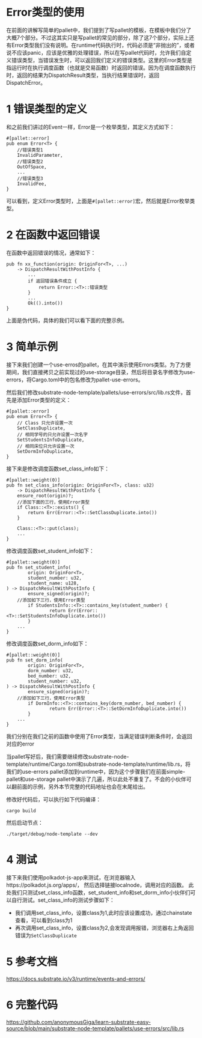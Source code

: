 # Error类型的使用

在前面的讲解写简单的pallet中，我们提到了写pallet的模板，在模板中我们分了大概7个部分。不过这其实只是写pallet的常见的部分，除了这7个部分，实际上还有Error类型我们没有说明。在runtime代码执行时，代码必须是“非抛出的”，或者说不应该panic，应该是优雅的处理错误，所以在写pallet代码时，允许我们自定义错误类型，当错误发生时，可以返回我们定义的错误类型。这里的Error类型是指运行时在执行调度函数（也就是交易函数）时返回的错误。因为在调度函数执行时，返回的结果为DispatchResult类型，当执行结果错误时，返回DispatchError。

# 1 错误类型的定义
和之前我们讲过的Event一样，Error是一个枚举类型，其定义方式如下：
```
#[pallet::error]
pub enum Error<T> {
    //错误类型1
    InvalidParameter,
    //错误类型2
    OutOfSpace,
    ...
    //错误类型3
    InvalidFee,
}
```
可以看到，定义Error类型时，上面是```#[pallet::error]```宏，然后就是Error枚举类型。

# 2 在函数中返回错误
在函数中返回错误的情况，通常如下：
```
pub fn xx_function(origin: OriginFor<T>, ...) 
    -> DispatchResultWithPostInfo {
		...
		if 返回错误条件成立 {
			return Error::<T>::错误类型
		}
		...
		Ok(().into())
}

```
上面是伪代码，具体的我们可以看下面的完整示例。

# 3 简单示例
接下来我们创建一个use-erros的pallet，在其中演示使用Errors类型。为了方便期间，我们直接拷贝之前实现过的use-storage目录，然后将目录名字修改为use-errors，将Cargo.toml中的包名修改为pallet-use-errors。

然后我们修改substrate-node-template/pallets/use-errors/src/lib.rs文件，首先是添加Error类型的定义：
```
#[pallet::error] 
pub enum Error<T> {
    // Class 只允许设置一次
    SetClassDuplicate,
    // 相同学号的只允许设置一次名字
    SetStudentsInfoDuplicate,
    // 相同床位只允许设置一次
    SetDormInfoDuplicate,
}
```
接下来是修改调度函数set_class_info如下：
```
#[pallet::weight(0)]
pub fn set_class_info(origin: OriginFor<T>, class: u32) 
	-> DispatchResultWithPostInfo {
    ensure_root(origin)?;
    //添加下面的三行，使用Error类型
    if Class::<T>::exists() {
        return Err(Error::<T>::SetClassDuplicate.into())
    }

    Class::<T>::put(class);
    ...			
}
```
修改调度函数set_student_info如下：
```
#[pallet::weight(0)]
pub fn set_student_info(
        origin: OriginFor<T>,
        student_number: u32,
        student_name: u128,
) -> DispatchResultWithPostInfo {
        ensure_signed(origin)?;
	//添加如下三行，使用Error类型
        if StudentsInfo::<T>::contains_key(student_number) {
                return Err(Error::<T>::SetStudentsInfoDuplicate.into())
        }
	...
}

```
修改调度函数set_dorm_info如下：
```
#[pallet::weight(0)]
pub fn set_dorm_info(
        origin: OriginFor<T>,
        dorm_number: u32,
        bed_number: u32,
        student_number: u32,
) -> DispatchResultWithPostInfo {
        ensure_signed(origin)?;
	//添加如下三行，使用Error类型
        if DormInfo::<T>::contains_key(dorm_number, bed_number) {
                return Err(Error::<T>::SetDormInfoDuplicate.into())
        }
	...
}

```
我们分别在我们之前的函数中使用了Error类型，当满足错误判断条件时，会返回对应的error

当pallet写好后，我们需要继续修改substrate-node-template/runtime/Cargo.toml和substrate-node-template/runtime/lib.rs，将我们的use-errors pallet添加到runtime中，因为这个步骤我们在前面simple-pallet和use-storage pallet中演示了几遍，所以此处不重复了。不会的小伙伴可以翻前面的示例，另外本节完整的代码地址也会在末尾给出。

修改好代码后，可以执行如下代码编译：
```
cargo build
```

然后启动节点：
```
./target/debug/node-template --dev
```

# 4 测试
接下来我们使用polkadot-js-app来测试，在浏览器输入https://polkadot.js.org/apps/， 然后选择链接localnode，调用对应的函数。
此处我们只测试set_class_info函数，set_student_info和set_dorm_info小伙伴们可以自行测试。set_class_info的测试步骤如下：
* 我们调用set_class_info，设置class为1,此时应该设置成功，通过chainstate查看，可以看到class为1
* 再次调用set_class_info，设置class为2,会发现调用报错，浏览器右上角返回错误为```SetClassDuplicate```




# 5 参考文档

https://docs.substrate.io/v3/runtime/events-and-errors/

# 6 完整代码

https://github.com/anonymousGiga/learn-substrate-easy-source/blob/main/substrate-node-template/pallets/use-errors/src/lib.rs
